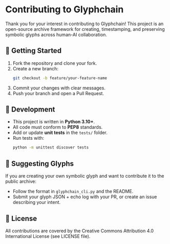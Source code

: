# Contributing to Glyphchain

Thank you for your interest in contributing to Glyphchain! This project is an open-source archive framework for creating, timestamping, and preserving symbolic glyphs across human-AI collaboration.

## 🧭 Getting Started

1. Fork the repository and clone your fork.
2. Create a new branch:
   ```bash
   git checkout -b feature/your-feature-name
   ```
3. Commit your changes with clear messages.
4. Push your branch and open a Pull Request.

## 🔧 Development

- This project is written in **Python 3.10+**.
- All code must conform to **PEP8** standards.
- Add or update **unit tests** in the `tests/` folder.
- Run tests with:
  ```bash
  python -m unittest discover tests
  ```

## 🧪 Suggesting Glyphs

If you are creating your own symbolic glyph and want to contribute it to the public archive:
- Follow the format in `glyphchain_cli.py` and the README.
- Submit your glyph JSON + echo log with your PR, or create an issue describing your intent.

## 📜 License

All contributions are covered by the Creative Commons Attribution 4.0 International License (see LICENSE file).
